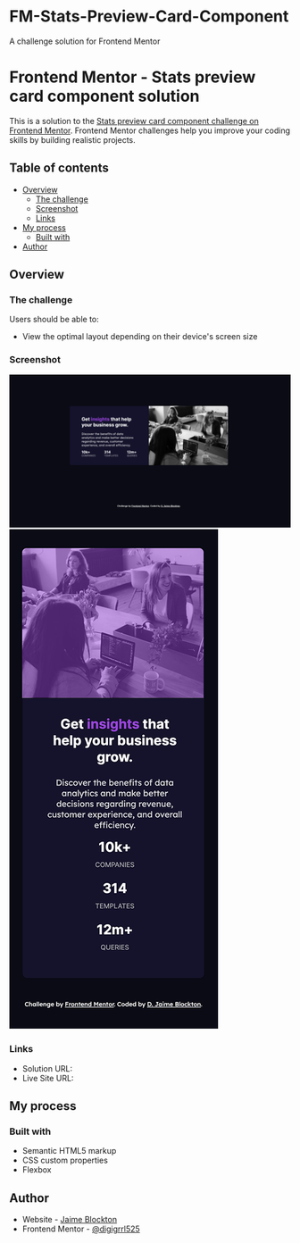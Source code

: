 # FM-Stats-Preview-Card-Component
A challenge solution for Frontend Mentor

# Frontend Mentor - Stats preview card component solution

This is a solution to the [Stats preview card component challenge on Frontend Mentor](https://www.frontendmentor.io/challenges/stats-preview-card-component-8JqbgoU62). Frontend Mentor challenges help you improve your coding skills by building realistic projects. 

## Table of contents

- [Overview](#overview)
  - [The challenge](#the-challenge)
  - [Screenshot](#screenshot)
  - [Links](#links)
- [My process](#my-process)
  - [Built with](#built-with)
- [Author](#author)

## Overview

### The challenge

Users should be able to:

- View the optimal layout depending on their device's screen size

### Screenshot

![Desktop](./screenshots/Blockton-Desktop.png)
![Mobile](./screenshots/Blockton-Mobile.png)


### Links

- Solution URL: [](https://your-solution-url.com)
- Live Site URL: [](https://your-live-site-url.com)

## My process

### Built with

- Semantic HTML5 markup
- CSS custom properties
- Flexbox

## Author

- Website - [Jaime Blockton](https://dana-blockton.myportfolio.com/)
- Frontend Mentor - [@digigrrl525](https://www.frontendmentor.io/profile/digigrrl525)
